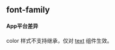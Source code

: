 ## font-family


<!-- CSSJSON.font-family.description -->

<!-- CSSJSON.font-family.syntax -->

<!-- CSSJSON.font-family.values -->

<!-- CSSJSON.font-family.compatibility -->

#### App平台差异  
color 样式不支持继承，仅对 [text](uni-app-x/component/text.md) 组件生效。  

<!-- CSSJSON.font-family.reference -->
